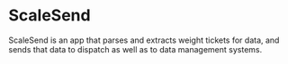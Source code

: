 # ScaleSend
ScaleSend is an app that parses and extracts weight tickets for data, and sends that data to dispatch as well as to data management systems.
